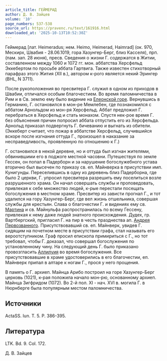 ```yaml
---
article_title: ГЕЙМЕРАД
author: Д. В. Зайцев
volume: '10'
page_numbers: 537-538
source_url: https://pravenc.ru/text/161916.html
downloaded_at: '2025-10-13T10:52:30Z'
---
```


Ге́ймерад [лат. Heimeradus; нем. Heimo, Heimerad, Haimrad] 
(ок. 970, Мескирх, Швабия - 28.06.1019, гора Хазунгер-Берг, близ Касселя), прп. (пам. зап. 28 июня), пресв. Сведения о жизни Г. содержатся в Житии, составленном между 1060 и 1072 гг. мон. аббатства Херсфельд Эккебертом по просьбе аббата Гартвига. Также известен стихотворный парафраз этого Жития (XII в.), автором к-рого является некий Эрингер (BHL, N 3711).

После рукоположения во пресвитера Г. служил в одном из приходов в Швабии, отличался особым благочестием. Во время паломничества в Рим и в Св. землю ему было видение на [Елеонской горе](<https://pravenc.ru/text/Елеонская гора.html>). Вернувшись в Германию, Г. остановился в мон-ре Мемлебен, где познакомился с аббатом Арнольдом из мон-ря Херсфельд. Аббат предложил Г. перебраться в Херсфельд и стать монахом. Спустя нек-рое время Г. без объяснения причин попросил аббата отпустить его из Херсфельда. Арнольд приказал подвергнуть Г. бичеванию и выгнать из обители. (Эккеберт считает, что пожар в аббатстве Херсфельд, случившийся вскоре после изгнания оттуда Г., произошел в наказание за несправедливость, проявленную по отношению к Г.)

Г. остановился в некой деревне, но и оттуда был изгнан жителями, обвинившими его в поджоге местной часовни. Путешествуя по земле Гессен, он попал в Падерборн и за нарушение богослужебного устава вторично был высечен по приказу св. еп. Майнверка в присутствии имп. Кунигунды. Переселившись в одну из деревень близ Падерборна, где было 2 церкви, Г. упросил пресвитера разрешить ему поселиться возле разрушенного храма. Он начал совершать службы и проповедовать, привлекая к себе множество людей, к-рые перестали посещать богослужения в местном храме. Пресвитер из зависти прогнал Г., и тот удалился на гору Хазунгер-Берг, где вел жизнь отшельника, совершая службы для крестьян. Слава о благочестии Г. и видениях ему св. [Мартина](https://pravenc.ru/text/Мартин.html) и св. Майнульфа распространилась по всему Гессену, привлекая к нему даже людей знатного происхождения. Дудех, гр. Вартбергский, пригласил Г. на пир в честь празднества ап. [Андрея Первозванного](<https://pravenc.ru/text/Андрея Первозванного.html>). Присутствовавший св. еп. Майнверк, увидев Г. сидящим на почетном месте в присутствии графа, стал называть его вероотступником. Граф просил епископа примириться с Г., но тот требовал, чтобы Г. доказал, что совершал богослужения по установленному чину. На следующий день Г. было приказано провозгласить [Аллилуия](https://pravenc.ru/text/Аллилуия.html) во время богослужения. Все присутствовавшие в храме удостоверились в его благочестии, еп. Майнверк припал в алтаре к ногам Г., прося у него прощения.

В память о Г. архиеп. Майнца Арибо построил на горе Хазунгер-Берг церковь (1021), к-рая положила начало мон-рю, основанному архиеп. Майнца Зигфридом (1072). Во 2-й пол. XI - нач. XVI в. могила Г. в Нюрнберге была популярным местом паломничества.

## Источники

ActaSS. Iun. T. 5. P. 386-395.

## Литература

LTK. Bd. 9. Col. 172.

Д. В. Зайцев
